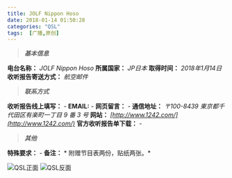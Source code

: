 ```yaml
---
title: JOLF Nippon Hoso
date: 2018-01-14 01:50:28
categories: "QSL"
tags:  [广播,原创]
---
```

> ***基本信息***

**电台名称：** *JOLF Nippon Hoso*
**所属国家：** *JP日本*
**取得时间：** *2018年1月14日*
**收听报告寄送方式：** *航空邮件*

<!--more-->

> ***联系方式***

**收听报告线上填写：** *-*
**EMAIL:** *-*
**网页留言：** *-*
**通信地址：** *〒100-8439 東京都千代田区有楽町一丁目 9 番 3 号*
**网站：** *[http://www.1242.com/](http://www.1242.com/)*
**官方收听报告单下载：** *-*

> ***其他***

**特殊要求：** *-*
**备注：** * 附赠节目表两份，贴纸两张。*

![QSL正面](https://c.ibcl.us/QSL-JOLF_20180114/1.jpg "QSL正面")
![QSL反面](https://c.ibcl.us/QSL-JOLF_20180114/2.jpg "QSL反面")